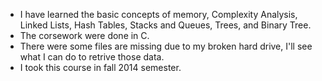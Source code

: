- I have learned the basic concepts of memory, Complexity Analysis, Linked Lists, Hash Tables, Stacks and Queues, Trees, and Binary Tree.
- The corsework were done in C.
- There were some files are missing due to my broken hard drive, I'll see what I can do to retrive those data.
- I took this course in fall 2014 semester.
